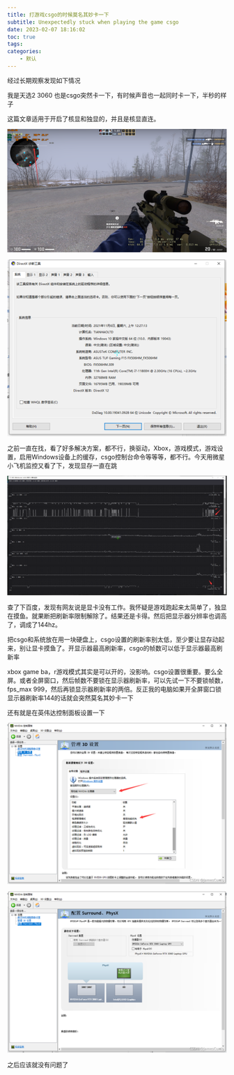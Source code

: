 ```yaml
---
title: 打游戏csgo的时候莫名其妙卡一下
subtitle: Unexpectedly stuck when playing the game csgo
date: 2023-02-07 18:16:02
toc: true
tags: 
categories: 
    - 默认
---
```


 经过长期观察发现如下情况

我是天选2 3060
 也是csgo突然卡一下，有时候声音也一起同时卡一下，半秒的样子

这篇文章适用于开启了核显和独显的，并且是核显直连。

![img](https://raw.githubusercontent.com/james-curtis/james-curtis.github.io/main/static/images/1884ca57d7871a4763c5f6b9b5b69d6e.png)

![img](https://raw.githubusercontent.com/james-curtis/james-curtis.github.io/main/static/images/39cc4fef70f173164bfc7ab9ff9a7741.png)

 之前一直在找，看了好多解决方案，都不行，换驱动，Xbox，游戏模式，游戏设置，启用Windows设备上的缓存，csgo控制台命令等等等，都不行。今天用微星小飞机监控又看了下，发现显存一直在跳

![img](https://raw.githubusercontent.com/james-curtis/james-curtis.github.io/main/static/images/b15c37b0d3b36c2f15d07d4fc474f948.png)

查了下百度，发现有网友说是显卡没有工作。我怀疑是游戏跑起来太简单了，独显在摸鱼。就果断把刷新率限制解除了。结果还是卡得。然后把显示器分辨率也调高了，调成了144hz。

把csgo和系统放在用一块硬盘上，csgo设置的刷新率别太低，至少要让显存动起来，别让显卡摸鱼了。开显示器最高刷新率，csgo的帧数可以低于显示器最高刷新率

xbox game ba，r游戏模式其实是可以开的，没影响。csgo设置很重要。要么全屏。或者全屏窗口，然后帧数不要锁在显示器刷新率，可以先试一下不要锁帧数，fps_max 999，然后再锁显示器刷新率的两倍。反正我的电脑如果开全屏窗口锁显示器刷新率144的话就会突然莫名其妙卡一下

还有就是在英伟达控制面板设置一下

![img](https://raw.githubusercontent.com/james-curtis/james-curtis.github.io/main/static/images/eb805776b462470ea200dcfc7f86b4c9.png)

 ![img](https://raw.githubusercontent.com/james-curtis/james-curtis.github.io/main/static/images/744eb2e706b941d1abddc6d772f6b95e.png)

之后应该就没有问题了 